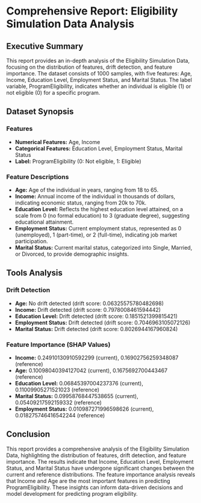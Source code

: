 **Comprehensive Report: Eligibility Simulation Data Analysis**
============================================================

**Executive Summary**
---------------

This report provides an in-depth analysis of the Eligibility Simulation Data, focusing on the distribution of features, drift detection, and feature importance. The dataset consists of 1000 samples, with five features: Age, Income, Education Level, Employment Status, and Marital Status. The label variable, ProgramEligibility, indicates whether an individual is eligible (1) or not eligible (0) for a specific program.

**Dataset Synopsis**
-----------------

### Features

* **Numerical Features:** Age, Income
* **Categorical Features:** Education Level, Employment Status, Marital Status
* **Label:** ProgramEligibility (0: Not eligible, 1: Eligible)

### Feature Descriptions

* **Age:** Age of the individual in years, ranging from 18 to 65.
* **Income:** Annual income of the individual in thousands of dollars, indicating economic status, ranging from 20k to 70k.
* **Education Level:** Reflects the highest education level attained, on a scale from 0 (no formal education) to 3 (graduate degree), suggesting educational attainment.
* **Employment Status:** Current employment status, represented as 0 (unemployed), 1 (part-time), or 2 (full-time), indicating job market participation.
* **Marital Status:** Current marital status, categorized into Single, Married, or Divorced, to provide demographic insights.

**Tools Analysis**
--------------

### Drift Detection

* **Age:** No drift detected (drift score: 0.06325575780482698)
* **Income:** Drift detected (drift score: 0.7978008461594442)
* **Education Level:** Drift detected (drift score: 0.1851521399815421)
* **Employment Status:** Drift detected (drift score: 0.7046963105072126)
* **Marital Status:** Drift detected (drift score: 0.8026944167960824)

### Feature Importance (SHAP Values)

* **Income:** 0.24910130910592299 (current), 0.16902756259348087 (reference)
* **Age:** 0.10098040394127042 (current), 0.1675692700443467 (reference)
* **Education Level:** 0.06845397004237376 (current), 0.11009905271521023 (reference)
* **Marital Status:** 0.09958768447538655 (current), 0.05409217592159332 (reference)
* **Employment Status:** 0.010987271996598626 (current), 0.018275746416542244 (reference)

**Conclusion**
----------

This report provides a comprehensive analysis of the Eligibility Simulation Data, highlighting the distribution of features, drift detection, and feature importance. The results indicate that Income, Education Level, Employment Status, and Marital Status have undergone significant changes between the current and reference distributions. The feature importance analysis reveals that Income and Age are the most important features in predicting ProgramEligibility. These insights can inform data-driven decisions and model development for predicting program eligibility.